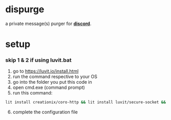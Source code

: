 # dispurge
a private message(s) purger for [**discord**](https://discord.com).

# setup
### skip 1 & 2 if using luvit.bat
1. go to https://luvit.io/install.html
2. run the command respective to your OS
3. go into the folder you put this code in
4. open cmd.exe (command prompt)
5. run this command:
```bash
lit install creationix/coro-http && lit install luvit/secure-socket && lit install luvit/timer && lit install luvit/json && luvit index
```
6. complete the configuration file
